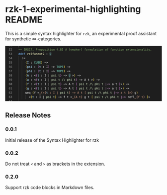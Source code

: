 # rzk-1-experimental-highlighting README

This is a simple syntax highlighter for `rzk`, an experimental proof assistant for synthetic ∞-categories.

![Syntax highlighting example.](images/example.png)

## Release Notes

### 0.0.1

Initial release of the Syntax Highlighter for rzk

### 0.0.2

Do not treat `<` and `>` as brackets in the extension.

### 0.2.0

Support rzk code blocks in Markdown files.